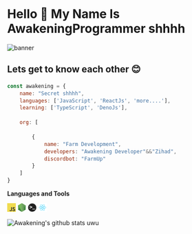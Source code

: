 # Hello 🤪 My Name Is AwakeningProgrammer shhhh

![banner](./standard (16))

## Lets get to know each other 😊

```js
const awakening = {
    name: "Secret shhhh",
    languages: ['JavaScript', 'ReactJs', 'more....'],
    learning: ['TypeScript', 'DenoJs'],

    org: [

        {
            name: "Farm Development",
            developers: "Awakening Developer"&&"Zihad",
            discordbot: "FarmUp"
        }
    ]
}
```
**Languages and Tools**

<code><img height="20" src="https://raw.githubusercontent.com/github/explore/80688e429a7d4ef2fca1e82350fe8e3517d3494d/topics/javascript/javascript.png"></code>
<code><img height="20" src="https://raw.githubusercontent.com/github/explore/80688e429a7d4ef2fca1e82350fe8e3517d3494d/topics/nodejs/nodejs.png"></code>
<code><img height="20" src="https://raw.githubusercontent.com/github/explore/80688e429a7d4ef2fca1e82350fe8e3517d3494d/topics/terminal/terminal.png"></code>
<code><img height="20" src="https://raw.githubusercontent.com/github/explore/80688e429a7d4ef2fca1e82350fe8e3517d3494d/topics/react/react.png"></code>

![Awakening's github stats uwu](https://github-readme-stats.vercel.app/api?username=AwakeningProgrammer&show_icons=true&hide_border=true)
